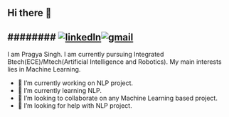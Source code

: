 ## Hi there 👋
######## [![linkedln](https://user-images.githubusercontent.com/64967140/93014232-00dff700-f5cd-11ea-8d3c-9a9049ec2ec1.png)](https://www.linkedin.com/in/pragya-singh-01122017a/)[![gmail](https://user-images.githubusercontent.com/64967140/93014247-266d0080-f5cd-11ea-9b13-7c9e505a05b5.png)](mailto:pragyatomar1611@gmail.com)
--
I am Pragya Singh. I am  currently pursuing Integrated Btech(ECE)/Mtech(Artificial Intelligence and Robotics). My main interests lies in Machine Learning.

- 🔭 I’m currently working on NLP project.
- 🌱 I’m currently learning NLP.
- 👯 I’m looking to collaborate on any Machine Learning based project.
- 🤔 I’m looking for help with NLP project.
